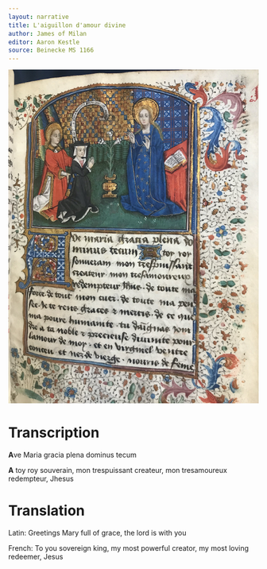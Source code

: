 ```yaml
---
layout: narrative
title: L'aiguillon d'amour divine
author: James of Milan
editor: Aaron Kestle
source: Beinecke MS 1166
---
```


![Beinecke MS 1166](https://raw.githubusercontent.com/oldfrenchtexts/randomtexts/master/assets/Beinecke%20MS%201166%20Small.jpg)

# Transcription

**A**ve Maria gracia plena dominus tecum

**A** toy roy souverain, mon trespuissant createur, mon tresamoureux redempteur, Jhesus

# Translation

Latin: Greetings Mary full of grace, the lord is with you

French: To you sovereign king, my most powerful creator, my most loving redeemer, Jesus
